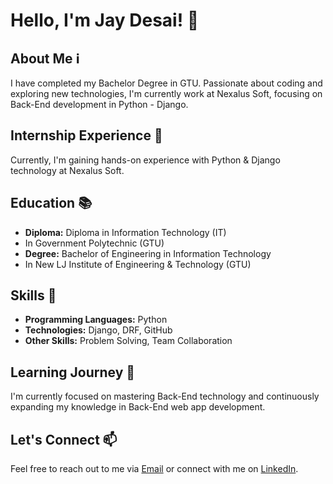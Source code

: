 # Hello, I'm Jay Desai! :wave:
## About Me :information_source:
I have completed my Bachelor Degree in GTU. Passionate about coding and exploring new technologies, I'm currently work at Nexalus Soft, focusing on Back-End development in Python - Django.
## Internship Experience :briefcase:
Currently, I'm gaining hands-on experience with Python & Django technology at Nexalus Soft.
## Education :books:
- **Diploma:** Diploma in Information Technology (IT)
- In Government Polytechnic (GTU)
- **Degree:** Bachelor of Engineering in Information Technology
- In New LJ Institute of Engineering & Technology (GTU) 
## Skills :rocket:
- **Programming Languages:** Python
- **Technologies:** Django, DRF, GitHub
- **Other Skills:** Problem Solving, Team Collaboration
## Learning Journey :seedling:
I'm currently focused on mastering Back-End technology and continuously expanding my knowledge in Back-End web app development.
## Let's Connect :mailbox:
Feel free to reach out to me via [Email](mailto:jaydesai2304@gmail.com) or connect with me on [LinkedIn](https://www.linkedin.com/in/jay-desai2304).
